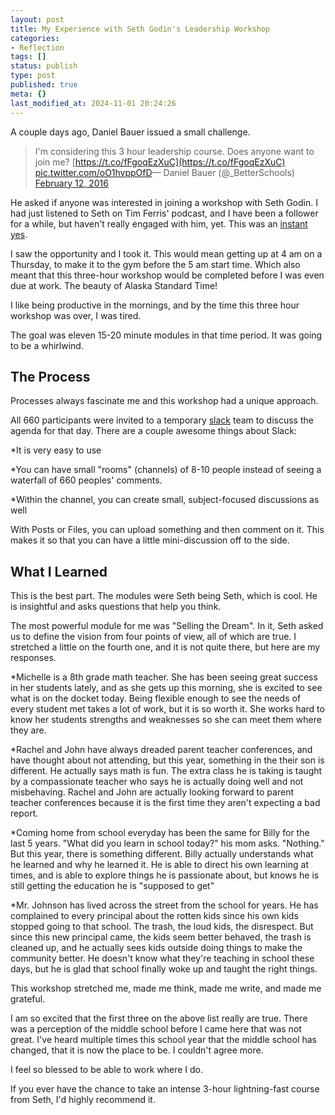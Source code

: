 ```yaml
---
layout: post
title: My Experience with Seth Godin's Leadership Workshop
categories:
- Reflection
tags: []
status: publish
type: post
published: true
meta: {}
last_modified_at: 2024-11-01 20:24:26
---
```


A couple days ago, Daniel Bauer issued a small challenge.


>I'm considering this 3 hour leadership course.  Does anyone want to join me? 
[https://t.co/fFgoqEzXuC](https://t.co/fFgoqEzXuC) 
[pic.twitter.com/oO1hvppOfD](https://t.co/oO1hvppOfD)— Daniel Bauer (@_BetterSchools) 
[February 12, 2016](https://twitter.com/_BetterSchools/status/698242320261636096)






He asked if anyone was interested in joining a workshop with Seth Godin. I had just listened to Seth on Tim Ferris' podcast, and I have been a follower for a while, but haven't really engaged with him, yet. This was an 
[instant yes](http://sethgodin.typepad.com/seths_blog/2016/01/instant-yes.html).


I saw the opportunity and I took it. This would mean getting up at 4 am on a Thursday, to make it to the gym before the 5 am start time. Which also meant that this three-hour workshop would be completed before I was even due at work. The beauty of Alaska Standard Time!


I like being productive in the mornings, and by the time this three hour workshop was over, I was tired.


The goal was eleven 15-20 minute modules in that time period. It was going to be a whirlwind.


## The Process



Processes always fascinate me and this workshop had a unique approach.


All 660 participants were invited to a temporary 
[slack](https://slack.com/?story=video&v=3) team to discuss the agenda for that day. There are a couple awesome things about Slack:


*It is very easy to use


*You can have small "rooms" (channels) of 8-10 people instead of seeing a waterfall of 660 peoples' comments.


*Within the channel, you can create small, subject-focused discussions as well


With Posts or Files, you can upload something and then comment on it. This makes it so that you can have a little mini-discussion off to the side.


## What I Learned



This is the best part. The modules were Seth being Seth, which is cool. He is insightful and asks questions that help you think.


The most powerful module for me was "Selling the Dream". In it, Seth asked us to define the vision from four points of view, all of which are true. I stretched a little on the fourth one, and it is not quite there, but here are my responses.


*Michelle is a 8th grade math teacher. She has been seeing great success in her students lately, and as she gets up this morning, she is excited to see what is on the docket today. Being flexible enough to see the needs of every student met takes a lot of work, but it is so worth it. She works hard to know her students strengths and weaknesses so she can meet them where they are.


*Rachel and John have always dreaded parent teacher conferences, and have thought about not attending, but this year, something in the their son is different. He actually says math is fun. The extra class he is taking is taught by a compassionate teacher who says he is actually doing well and not misbehaving. Rachel and John are actually looking forward to parent teacher conferences because it is the first time they aren't expecting a bad report.


*Coming home from school everyday has been the same for Billy for the last 5 years. "What did you learn in school today?" his mom asks. "Nothing." But this year, there is something different. Billy actually understands what he learned and why he learned it. He is able to direct his own learning at times, and is able to explore things he is passionate about, but knows he is still getting the education he is "supposed to get"


*Mr. Johnson has lived across the street from the school for years. He has complained to every principal about the rotten kids since his own kids stopped going to that school. The trash, the loud kids, the disrespect. But since this new principal came, the kids seem better behaved, the trash is cleaned up, and he actually sees kids outside doing things to make the community better. He doesn't know what they're teaching in school these days, but he is glad that school finally woke up and taught the right things.


This workshop stretched me, made me think, made me write, and made me grateful.


I am so excited that the first three on the above list really are true. There was a perception of the middle school before I came here that was not great. I've heard multiple times this school year that the middle school has changed, that it is now the place to be. I couldn't agree more.


I feel so blessed to be able to work where I do.


If you ever have the chance to take an intense 3-hour lightning-fast course from Seth, I'd highly recommend it.
